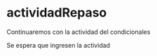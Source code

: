 # actividadRepaso
Continuaremos con la actividad del condicionales

Se espera que ingresen la actividad
